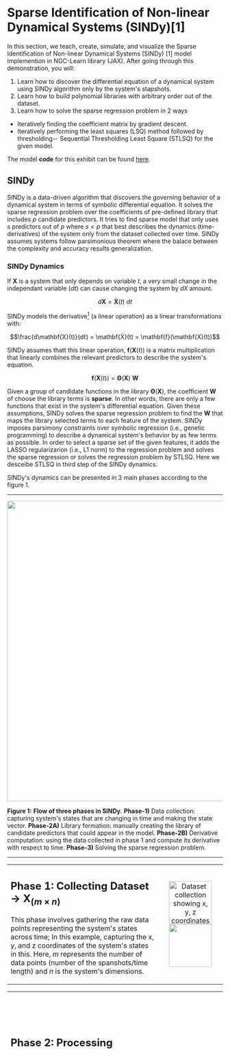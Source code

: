<!--
Make a working code
Results section jumps to complex examples without first showing a simple case
No clear connection between the code section and the theoretical explanation
Missing explanation of hyperparameter selection (threshold, max_iter, etc.)
Some diagrams (like P1.png and P2.png) are too small to read clearly
Flow diagrams lack clear directional indicators
Inconsistent color schemes across visualizations
-->


# Sparse Identification of Non-linear Dynamical Systems (SINDy)[1]

In this section, we teach, create, simulate, and visualize the Sparse Identification of Non-linear Dynamical Systems (SINDy) [1] model implemention in NGC-Learn library (JAX). After going through this demonstration, you will:

1.  Learn how to discover the differential equation of a dynamical system using SINDy algorithm only by the system's stapshots.
2.  Learn how to build polynomial libraries with arbitrary order out of the dataset.
3.  Learn how to solve the sparse regression problem in 2 ways
  - Iteratively finding the coefficient matrix by gradient descent.
  - Iteratively performing the least squares (LSQ) method followed by thresholding-- Sequential Thresholding Least Square (STLSQ) for the given model.
   
   
The model **code** for this exhibit can be found [here](https://github.com/NACLab/ngc-museum/exhibits/sindy/sindy.py).


## SINDy 

SINDy is a data-driven algorithm that discovers the governing behavior of a dynamical system in terms of symbolic differential equation. It solves the sparse regression problem over the coefficients of pre-defined library that includes $p$ candidate predictors. It tries to find sparse model that only uses $s$ predictors out of $p$ where $s<p$ that best describes the dynamics (time-derivatives) of the system only from the dataset collected over time. SINDy assumes systems follow parsimonious theorem where the balace between the complexity and accuracy results generalization.



### SINDy Dynamics

If $\mathbf{X}$ is a system that only depends on variable $t$, a very small change in the independant variable ($dt$) can cause changing the system by $dX$ amount. 
```math
d\mathbf{X} = \mathbf{Ẋ}(t)~dt
```
SINDy models the derivative[^1] (a linear operation) as a linear transformations with:
[^1]: Derivative is a linear operation that acts on dt and gives the differential that is the linearization approximation of the taylor series of the function.
```math
\frac{d\mathbf{X}(t)}{dt} = \mathbf{Ẋ}(t) = \mathbf{f}(\mathbf{X}(t))
```
SINDy assumes thatt this linear operation, $\mathbf{f}(\mathbf{X}(t))$ is a matrix multiplication that linearly combines the relevant predictors to describe the system's equation.
```math
\mathbf{f}(\mathbf{X}(t)) = \mathbf{\Theta}(\mathbf{X})~\mathbf{W}
```


Given a group of candidate functions in the library $\mathbf{\Theta}(\mathbf{X})$, the coefficient $\mathbf{W}$ of choose the library terms is **sparse**. In other words, there are only a few functions that exist in the system's differential equation. Given these assumptions, SINDy solves the sparse regression problem to find the $\mathbf{W}$ that maps the library selected terms to each feature of the system. SINDy imposes parsimony constraints over symbolic regression (i.e., genetic programming) to describe a dynamical system's behavior by as few terms as possible. In order to select a sparse set of the given features, it adds the LASSO regularizarion (i.e., L1 norm) to the regression problem and solves the sparse regression or solves the regression problem by STLSQ. Here we desceibe STLSQ in third step of the SINDy dynamics.



SINDy's dynamics can be presented in 3 main phases according to the figure 1. 

------------------------------------------------------------------------------------------

<p align="center">
  <img src="../images/museum/sindy/flow_SR.png" width="700">


**Figure 1:** **Flow of three phases in SINDy.** **Phase-1)** Data collection: capturing system's states that are changing in time and making the state vector. **Phase-2A)** Library formation: manually creating the library of candidate predictors that could appear in the model. **Phase-2B)** Derivative computation: using the data collected in phase 1 and compute its derivative with respect to time. **Phase-3)**  Solving the sparse regression problem.
</p>

------------------------------------------------------------------------------------------

<!-- ----------------------------------------------------------------------------------------------------------------------------------------------------------------------------------------------------------------- -->

<table>
   
<tr>
<td width="70%" valign="top">
   
## Phase 1: Collecting Dataset → $\mathbf{X}_{(m \times n)}$
This phase involves gathering the raw data points representing the system's states across time; In this example, capturing the x, y, and z coordinates of the system's states in this. Here, $m$ represents the number of data points (number of the spanshots/time length) and $n$ is the system's dimensions.
</td>
<td width="30%" align="top">
   <p align="center">
   <img src="../images/museum/sindy/P1.png" width="100" alt="Dataset collection showing x, y, z coordinates">
   <img src="../images/museum/sindy/X_.png" width="100">
   </p>
</td>
</tr>

</table>
<!-- ----------------------------------------------------------------------------------------------------------------------------------------------------------------------------------------------------------------- -->

<!-- ----------------------------------------------------------------------------------------------------------------------------------------------------------------------------------------------------------------- -->
<table>


   
<tr>
   <td colspan="2"> 
     
## Phase 2: Processing
   </td>
     <td rowspan="3" colspan="5"> 
   <p align="center">
   <img src="../images/museum/sindy/P2.png" width="10000">
   </p>
   </td>
</tr>

   
<tr>
   <td> 

### 2.A: Making Library  → $\mathbf{\Theta}_{(m \times p)}$
In this step, using the dataset collected in step 1, given the pre-defined function terms, we construct the dictionary of candidate predictors for system's differential equations. These functions form the columns of our library matrix $\mathbf{\Theta}(\mathbf{X})$ and $p$ is the number of candidate predictors. To identify the dynamical structure of the system this library of candidate functions appear in the regression problem to propose the model's structure that later the coefficient matrix will give weight to them according to the problem setup. Assuming sparse models for the system, by sparsification (LASSO or thresholding weigths) decide which structure best describe the system's behavior using predictors. 
Given a set of time-series measurements of a dynamical system state variables ($\mathbf{X}_{(m \times n)}$) we construct:
Library of Candidate Functions: $\Theta(\mathbf{X}) = [\mathbf{1} \quad \mathbf{X} \quad \mathbf{X}^2 \quad \mathbf{X}^3 \quad \sin(\mathbf{X}) \quad \cos(\mathbf{X}) \quad ...]$
   </td>
   <td> 
   <p align="center">
   <img src="../images/museum/sindy/Xtheta.png" width="3000">
   </p>
   </td>
</tr>


<tr>
   <td> 
   
### 2.B: Compute State Derivatives → $\mathbf{Ẋ}_{(m \times n)}$
Given a set of time-series measurements of a dynamical system state variables $\mathbf{X}_{(m \times n)}$ we construct the derivative matrix: $\mathbf{Ẋ}_{(m \times n)}$ (computed numerically)
In this step, using the dataset collected in step 1, we calculating the time derivatives of each state variable with respect to time. In this example, we compute ẋ, ẏ, and ż to capture how the system evolves over time.
   </td>
   <td> 
   <p align="center">
   <img src="../images/museum/sindy/xdx.png" width="200">
   </p>
   </td>
</tr>

<!-- <img src="../images/museum/sindy/dX_.png" width="200"> -->



</table>
<!-- ----------------------------------------------------------------------------------------------------------------------------------------------------------------------------------------------------------------- -->

<!-- ----------------------------------------------------------------------------------------------------------------------------------------------------------------------------------------------------------------- -->

<table>
   
<tr>
<td width="70%" valign="top">
   
## Phase 3: Solving Sparse Regression Problem → $\mathbf{W_s}_{(p \times n)}$
Solving the Sparse Regression problem (SR) can be done with various method such as Lasso, STLSQ, Elastic Net, and many others. Here we describe STLSQ to solve the SR problem according to the SINDy method.
</td>

<td width="30%" align="top">
   <p align="center">
        <img src="../images/museum/sindy/dx.png" width="100">
   <img src="../images/museum/sindy/dy.png" width="100">
   <img src="../images/museum/sindy/dz.png" width="100">
   <img src="../images/museum/sindy/SRin.png" width="650" alt="Dataset collection showing x, y, z coordincates">
   </p>
</td>

<!--
<td width="25%" align="top">
   <p align="center">
   <img src="../images/museum/sindy/dx.png" width="200">
   <img src="../images/museum/sindy/dy.png" width="200">
   <img src="../images/museum/sindy/dz.png" width="200">
   </p>
</td>
__>


</tr>

<tr>
   <table>  
   <tr>
     <td colspan="3"> 



### Solving Sparse Regression by Sequential Thresholding Least Square (STLSQ)
<!-- --------------------------------------------------------------------------------------------- -->
<p align="center">
  <img src="../images/museum/sindy/flow.png" width="800">

**Figure 1:** **Flow of three phases in SINDy.** **Phase-1)** Data collection: capturing system's states that are changing in time and making the state vector. **Phase-2A)** Library formation: manually creating the library of candidate predictors that could appear in the model. **Phase-2B)** Derivative computation: using the data collected in phase 1 and compute its derivative with respect to time. **Phase-3)**  Solving the sparse regression problem with STLSQ.
</p>

------------------------------------------------------------------------------------------
   </td>
</tr>  


   <tr>
     <td colspan="3"> 
   
### Sequential Thresholding Least Square (STLSQ)
   </td>
</tr>  


   <tr>
     <td colspan="3"> 
        <p align="center">
   <img src="../images/museum/sindy/STLSQ.png" width="800" alt="State derivatives visualization">
   </p>
   </td>
</tr>  


<tr>
   <td> 

#### 3.A: Least Square method (LSQ) → $\mathbf{W}$ 
Finds library coefficients by solving the following regression problem $\mathbf{Ẋ} = \mathbf{\Theta}\mathbf{W}$ analytically $\mathbf{W}  = (\mathbf{\Theta}^T \mathbf{\Theta})^{-1} \mathbf{\Theta}^T \mathbf{Ẋ}$ 
   </td>
   <td> 
   <p align="center">
   <img src="../images/museum/sindy/LSQ.png" width="200" alt="State derivatives visualization">
   </p>
   </td>
</tr>

<tr>
   <td> 
   
#### 3.B: Thresholding → $\mathbf{W_s}$
Sparsifies $\mathbf{W}$ by keeping only some terms in $\mathbf{W}$ that corresponds to the effective terms in the library.
   </td>
   <td> 
   <p align="center">
   <img src="../images/museum/sindy/Thresholding.png" width="200" alt="State derivatives visualization">
   </p>
   </td>
</tr>
<tr>
   <td> 
   
#### 3.C: Masking → $\mathbf{\Theta_s}$
Sparsifies $\mathbf{\Theta}$ by keeping only the corresponding terms in $\mathbf{W}$ that are kept.
   </td>
   <td> 
   <p align="center">
   <img src="../images/museum/sindy/Masking.png" width="200" alt="State derivatives visualization">
   </p>
   </td>
</tr>


<tr>
   <td> 
   
#### 3.D: Repeat A → B → C until convergence
Solving LSQ with the sparse matrix $\mathbf{\Theta_s}$ and $\mathbf{W_s}$ and find the new $\mathbf{W}$ and repreat steps B and C everytime.
   </td>
   <td> 
   <p align="center">
   <img src="../images/museum/sindy/iterin.png" width="500" alt="State derivatives visualization">
   </p>
   </td>
</tr>


</table>
</tr>


</table>



   <p align="center">
   <img src="../images/museum/sindy/dx.png" width="200">
   <img src="../images/museum/sindy/dy.png" width="200">
   <img src="../images/museum/sindy/dz.png" width="200">
   </p>



<!-- xxxxxxxxxxxxxxxxxxxxxxxxxxxxxxxxxxxxxxxxxxxxxxxxxxxxxxxxxxxxxxxxxxxxxxxxxxxxxxxxxxxx -->
<!-- xxxxxxxxxxxxxxxxxxxxxxxxxxxxxxxxxxxxxxxxxxxxxxxxxxxxxxxxxxxxxxxxxxxxxxxxxxxxxxxxxxxx -->
## Code

<!--
-->

```python



import numpy as np
import jax.numpy as jnp
from ngclearn.utils.feature_dictionaries.polynomialLibrary import PolynomialLibrary
from ngclearn.utils.diffeq.ode_solver import solve_ode
from ngclearn.utils.diffeq.odes import lorenz, linear_2D

jnp.set_printoptions(suppress=True, precision=5)


## system's ode function
dfx = lorenz

x0 = jnp.array([-8, 7, 27], dtype=jnp.float32)    ## initial values

t0 = 0.                             ## starting time
dt = 1e-2                           ## time steps
T = 2000                            ## #of steps

deg = 2                       ## polynomial library degree
include_bias = False          ## if include bias in making polynomial library
threshold = 0.02              ## sparaity threshold
max_iter=10                   ## max number of repeating STLSQ (stopping criteria)

## Phase 1: Collecting Dataset (solving ode)
ts, X = solve_ode('rk4', t0, x0, T=T, dfx=dfx, dt=dt, params=None, sols_only=True)

## Phase 2.A: Making Library (polynomial library) 
lib_creator = PolynomialLibrary(poly_order=deg, include_bias=include_bias)
feature_lib, feature_names = lib_creator.fit([X[:, i] for i in range(X.shape[1])])

## Phase 2.B: Compute State Derivatives
dX = jnp.array(np.gradient(X, ts.ravel(), axis=0))

##########  Solving Sparse Regression by STLSQ  (for each dimension separately) ##########
for dim in range(dX.shape[1]):
    ## 3.A: 'Initial' Least Square
    coef = jnp.linalg.lstsq(feature_lib, dX[:, dim][:, None], rcond=None)[0]
    
    for i in range(max_iter):
        coef_pre = jnp.array(coef)
        coef_zero = jnp.zeros_like(coef)
        
        ## 3.B: thresholding
        res_idx = jnp.where(jnp.abs(coef) >= threshold, True, False)
        ## 3.C: masking
        res_mask = jnp.any(res_idx, axis=1)                                         ## residual mask
        res_lib = feature_lib[:, res_mask]                                          ## residual predictors
        ## 3.A: Least Square
        coef_new = jnp.linalg.lstsq(res_lib, dX[:, dim][:, None], rcond=None)[0]    ## least square
        
        coef = coef_zero.at[res_mask].set(coef_new)                                 ## coeff full matrix
        
    ## 3.B: 'Final' thresholding
    coeff = jnp.where(jnp.abs(coef) >= threshold, coef, 0.)

    print(f"coefficients for dimension {dim+1}: \n", coeff.T)



```


<!-- xxxxxxxxxxxxxxxxxxxxxxxxxxxxxxxxxxxxxxxxxxxxxxxxxxxxxxxxxxxxxxxxxxxxxxxxxxxxxxxxxxxx -->
<!-- xxxxxxxxxxxxxxxxxxxxxxxxxxxxxxxxxxxxxxxxxxxxxxxxxxxxxxxxxxxxxxxxxxxxxxxxxxxxxxxxxxxx -->

## Results

<table>
<th>
   Model
</th>
<th>
   Results
</th>

<tr>
   <td> 
   
   ## Oscillator

True model's equation
$\mathbf{ẋ} = \mu_1\mathbf{x} + \sigma \mathbf{xy}$ \
$\mathbf{ẏ} = \mu_2\mathbf{y} + (\omega + \alpha \mathbf{y} + \beta \mathbf{z})\mathbf{z} - \sigma \mathbf{x}^2$ \
$\mathbf{ż} = \mu_2\mathbf{z} - (\omega + \alpha \mathbf{y} + \beta \mathbf{z})\mathbf{y}$

```python
--- SINDy results ----
ẋ =  0.050 𝑥 + 1.100 𝑥𝑦 
ẏ =  2.999 𝓏 -4.999 𝓏^2
     -0.010 𝑦 -1.998 𝑦𝓏 -1.100 𝑥^2 
ż = -0.010 𝓏 -3.000 𝑦
   + 5.000 𝑦𝓏 + 1.999 𝑦^2

  [1,  𝓏, 𝓏^2, 𝑦,  𝑦𝓏, 𝑦^2, 𝑥,     𝑥𝓏,  𝑥𝑦,   𝑥^2]
[[ 0.  0.  0.  0.  0.  0.  0.049  0.  1.099  0.]
 [ 0.  2.99 -4.99 -0.010 -1.99  0.  0.  0.  0. -1.099]
 [ 0. -0.009  0. -2.99  4.99  1.99  0.  0.  0.  0.]]
```

   </td>
   <td> 
     <p align="center">
      <img src="../images/museum/sindy/oscillator.png" width="1000">
     </p>
   </td>
</tr>

<tr>
   <td> 
   
   ## Lorenz
   
True model's equation
$\mathbf{ẋ} = 10(\mathbf{y} - \mathbf{x})$ \
$\mathbf{ẏ} = \mathbf{x}(28 - \mathbf{z}) - \mathbf{y}$ \
$\mathbf{ż} = \mathbf{xy} - \frac{8}{3}~\mathbf{z}$



```python
--- SINDy results ----
ẋ =  9.969 𝑦 -9.966 𝑥 
ẏ = -0.972 𝑦 + 27.833 𝑥 -0.995 𝑥𝓏 
ż = -2.657 𝓏 + 0.997 𝑥𝑦

  [𝓏, 𝓏^2,  𝑦,    𝑦𝓏, 𝑦^2, 𝑥,     𝑥𝓏, 𝑥𝑦, 𝑥^2]
[[ 0.  0.  9.968  0.  0. -9.965  0.  0.  0.]
 [ 0.  0. -0.971  0.  0.  27.832 -0.995  0.  0.]
 [-2.656  0.  0.  0.  0.  0.  0.  0.996  0.]]
```

   </td>
   <td> 
     <p align="center">
      <img src="../images/museum/sindy/lorenz.png" width="1000">
     </p>
   </td>
</tr>

<tr>
   <td> 
   
   ## Linear-2D

True model's equation
$\mathbf{ẋ} = -0.1\mathbf{x} + 2.0\mathbf{y}$ \
$\mathbf{ẏ} = -2.0\mathbf{x} - 0.1\mathbf{y}$ 

```python
--- SINDy results ----
ẋ =  2.000  𝑦 -0.100  𝑥 
ẏ = -0.100  𝑦 -2.000  𝑥

$[𝑦, 𝑦^2, 𝑥, 𝑥𝑦, 𝑥^2]$
[[ 1.999  0. -0.100  0.  0.]
 [-0.099  0. -1.999  0.  0.]]
```
   

   </td>
   <td> 
     <p align="center">
      <img src="../images/museum/sindy/linear_2D.png" width="1000">
     </p>
   </td>
</tr>

<tr>
   <td> 
   
   ## Linear-3D

True model's equation
$\mathbf{ẋ} = -0.1\mathbf{x} + 2\mathbf{y}$ \
$\mathbf{ẏ} = -2\mathbf{x} - 0.1\mathbf{y}$ \
$\mathbf{ż} = -0.3\mathbf{z}$ 

```python
--- SINDy results ----
ẋ =  2.000 𝑦 -0.100 𝑥 
ẏ = -0.100 𝑦 -2.000 𝑥 
ż = -0.300 𝓏

[1, 𝓏, 𝓏^2, 𝑦, 𝑦.𝓏, 𝑦^2, 𝑥, 𝑥𝓏, 𝑥.𝑦, 𝑥^2]
[[ 0.  0.  1.999  0.  0. -0.100  0.  0.  0.]
 [ 0.  0. -0.100  0.  0. -1.999  0.  0.  0.]
 [-0.299  0.  0.  0.  0.  0.  0.  0.  0.]]
```

   </td>
   <td> 
     <p align="center">
      <img src="../images/museum/sindy/linear_3D.png" width="1000">
     </p>
   </td>
</tr>

<tr>
   <td> 
   
   ## Cubic-2D

True model's equation
$\mathbf{ẋ} = -0.1\mathbf{x}^3 + 2.0\mathbf{y}^3$ \
$\mathbf{ẏ} = -2.0\mathbf{x}^3 - 0.1\mathbf{y}^3$ 

```python
--- SINDy results ----
ẋ =  1.999  𝑦^3 -0.100  𝑥^3 
ẏ = -0.099  𝑦^3 -1.998  𝑥^3

[𝑦, 𝑦^2, 𝑦^3, 𝑥, 𝑥𝑦, 𝑥𝑦^2, 𝑥^2, 𝑥^2𝑦, 𝑥^3]
[[ 0.  0.  1.99  0.   0.   0.   0.   0. -0.100]
 [ 0.  0. -0.099  0.   0.   0.   0.   0. -1.99]]
```

   </td>
   <td> 
     <p align="center">
      <img src="../images/museum/sindy/cubic_2D.png" width="1000">
     </p>
   </td>
</tr>
   
</table>







<!--
-----------------------------------------------------------------------------
Dictionary learning combined with LASSO (L1-norm) promotes the sparsity of the coefficient matrix which allows only governing terms in the dictionary stay non-zero.

The solve linear regression by lasso that is the L1-norm regularized least squares to penalize L1-norm of weights (coefficients).
lasso solution is the sparse model with coefficients corresponding to the relevant features in the library that predicts the motion of the system.

of a manually constructed dictionary from the state vector by a coefficient matrix.

-----------------------------------------------------------------------------o

-->





## References
<b>[1]</b> Brunton SL, Proctor JL, Kutz JN. Discovering governing equations from data by sparse identification of nonlinear dynamical systems. Proc Natl Acad Sci U S A. 2016 Apr 12;113(15):3932-7. doi: 10.1073/pnas.1517384113. Epub 2016 Mar 28. PMID: 27035946; PMCID: PMC4839439.

